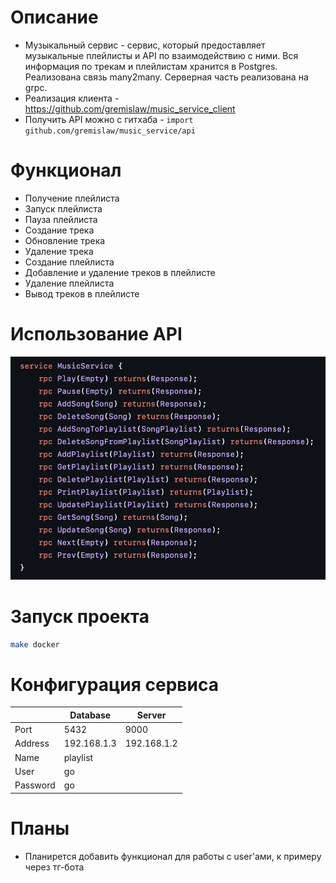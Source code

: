# Описание
* Музыкальный сервис - сервис, который предоставляет музыкальные плейлисты и API по взаимодействию с ними. Вся информация по трекам и плейлистам хранится в Postgres. Реализована связь many2many. Серверная часть реализована на grpc.
* Реализация клиента - https://github.com/gremislaw/music_service_client
* Получить API можно с гитхаба - `import github.com/gremislaw/music_service/api`

# Функционал
* Получение плейлиста
* Запуск плейлиста
* Пауза плейлиста
* Создание трека
* Обновление трека
* Удаление трека
* Создание плейлиста
* Добавление и удаление треков в плейлисте
* Удаление плейлиста
* Вывод треков в плейлисте

# Использование API

![](img/useapi.png)

# Запуск проекта
```bash
make docker
```

# Конфигурация сервиса

|          | Database    | Server      |
|----------|-------------|-------------|
|   Port   |     5432    |     9000    |
|  Address | 192.168.1.3 | 192.168.1.2 |
|   Name   |   playlist  |             |
|   User   |      go     |             |
| Password |      go     |             |

# Планы

* Планирется добавить функционал для работы с user'ами, к примеру через тг-бота
